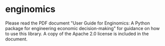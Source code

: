 # enginomics
Please read the PDF document "User Guide for Enginomics: A Python package for engineering economic decision-making" for guidance on how to use this library.  A copy of the Apache 2.0 license is included in the document.
